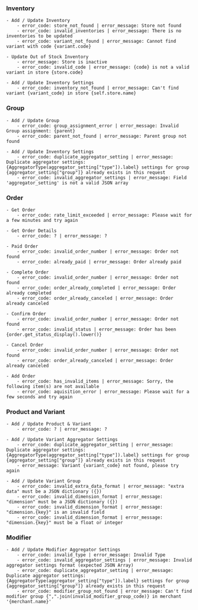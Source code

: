 <!-- ---
title: Handling Errors
--- -->

<!-- # Handling Errors -->

### Inventory
    - Add / Update Inventory
        - error_code: store_not_found | error_message: Store not found
        - error_code: invalid_inventories | error_message: There is no inventories to be updated
        - error_code: variant_not_found | error_message: Cannot find variant with code {variant.code}

    - Update Out of Stock Inventory
        - error_message: Store is inactive
        - error_code: invalid_code | error_message: {code} is not a valid variant in store {store.code}

    - Add / Update Inventory Settings
        - error_code: inventory_not_found | error_message: Can't find variant {variant_code} in store {self.store.name}

### Group
    - Add / Update Group
        - error_code: group_assignment_error | error_message: Invalid Group assignment: {parent}
        - error_code: parent_not_found | error_message: Parent group not found

    - Add / Update Inventory Settings
        - error_code: duplicate_aggregator_setting | error_message: Duplicate aggregator settings: {AggregatorType(aggregator_setting["type"]).label} settings for group {aggregator_setting["group"]} already exists in this request
        - error_code: invalid_aggregator_settings | error_message: Field 'aggregator_setting' is not a valid JSON array

### Order
    - Get Order
        - error_code: rate_limit_exceeded | error_message: Please wait for a few minutes and try again

    - Get Order Details
        - error_code: ? | error_message: ?

    - Paid Order
        - error_code: invalid_order_number | error_message: Order not found 
        - error_code: already_paid | error_message: Order already paid

    - Complete Order
        - error_code: invalid_order_number | error_message: Order not found
        - error_code: order_already_completed | error_message: Order already completed
        - error_code: order_already_canceled | error_message: Order already canceled

    - Confirm Order
        - error_code: invalid_order_number | error_message: Order not found
        - error_code: invalid_status | error_message: Order has been {order.get_status_display().lower()}

    - Cancel Order
        - error_code: invalid_order_number | error_message: Order not found
        - error_code: order_already_canceled | error_message: Order already canceled

    - Add Order
        - error_code: has_invalid_items | error_message: Sorry, the following item(s) are not available
        - error_code: aquisition_error | error_message: Please wait for a few seconds and try again

### Product and Variant
    - Add / Update Product & Variant
        - error_code: ? | error_message: ?

    - Add / Update Variant Aggregator Settings
        - error_code: duplicate_aggregator_setting | error_message: Duplicate aggregator settings: {AggregatorType(aggregator_setting["type"]).label} settings for group {aggregator_setting["group"]} already exists in this request
        - error_message: Variant {variant_code} not found, please try again
        
    - Add / Update Variant Group
        - error_code: invalid_extra_data_format | error_message: "extra data" must be a JSON dictionary ({})
        - error_code: invalid_dimension_format | error_message: "dimension" must be a JSON dictionary ({})
        - error_code: invalid_dimension_format | error_message: "dimension.{key}" is an invalid field
        - error_code: invalid_dimension_format | error_message: "dimension.{key}" must be a float or integer

### Modifier
    - Add / Update Modifier Aggregator Settings
        - error_code: invalid_type | error_message: Invalid Type
        - error_code: invalid_aggregator_settings | error_message: Invalid aggregator settings format (expected JSON Array)
        - error_code: duplicate_aggregator_setting | error_message: Duplicate aggregator settings: {AggregatorType(aggregator_setting["type"]).label} settings for group {aggregator_setting["group"]} already exists in this request
        - error_code: modifier_group_not_found | error_message: Can't find modifier group {",".join(invalid_modifier_group_code)} in merchant '{merchant.name}'